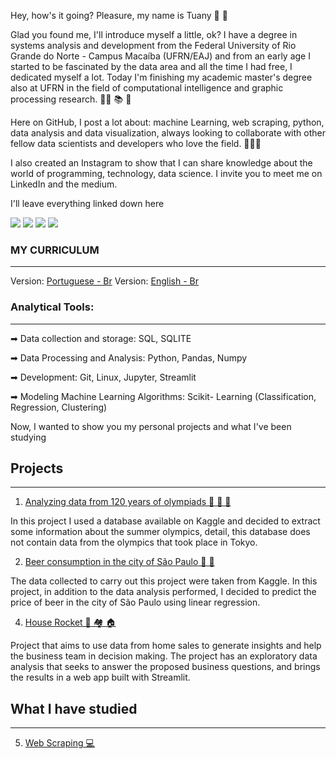 Hey, how's it going? Pleasure, my name is Tuany 👋 🤝

Glad you found me, I'll introduce myself a little, ok?
I have a degree in systems analysis and development from the Federal University of Rio Grande do Norte - Campus Macaíba (UFRN/EAJ) and from an early age I started to be fascinated by the data area and all the time I had free, I dedicated myself a lot. Today I'm finishing my academic master's degree also at UFRN in the field of computational intelligence and graphic processing research. 👩‍💻 📚 🔎

Here on GitHub, I post a lot about: machine Learning, web scraping, python, data analysis and data visualization, always looking to collaborate with other fellow data scientists and developers who love the field. 🎲🎲🎲

I also created an Instagram to show that I can share knowledge about the world of programming, technology, data science. I invite you to meet me on LinkedIn and the medium.

I'll leave everything linked down here

<div> 
  <a href="https://instagram.com/tuanymariah.py" target="_blank"><img src="https://img.shields.io/badge/-Instagram-%23E4405F?style=for-the-badge&logo=instagram&logoColor=white" target="_blank"></a>
  <a href = "mailto:tuanymariah.dev@gmail.com"><img src="https://img.shields.io/badge/-Gmail-%23333?style=for-the-badge&logo=gmail&logoColor=white" target="_blank"></a>
  <a href="https://www.linkedin.com/in/tuanymariah" target="_blank"><img src="https://img.shields.io/badge/-LinkedIn-%230077B5?style=for-the-badge&logo=linkedin&logoColor=white" target="_blank"></a> 
 <a href="https://medium.com/@tuanymariiah" target="_blank"><img src="https://img.shields.io/badge/Medium-12100E?style=for-the-badge&logo=medium&logoColor=white" target="_blank"></a>
</div>

### MY CURRICULUM
---
Version: [Portuguese - Br](https://drive.google.com/file/d/1bD-Dpxsmm8gnCQVJ7CQXhd52uDe3tNcM/view?usp=sharing)
Version: [English - Br](https://drive.google.com/file/d/137XOxmNKhra4TDWJPIFMApaevSzOs_09/view?usp=sharing)


### Analytical Tools:
---
➡  Data collection and storage: SQL,  SQLITE

➡  Data Processing and Analysis: Python, Pandas, Numpy

➡  Development: Git, Linux, Jupyter, Streamlit

➡  Modeling Machine Learning Algorithms: Scikit- Learning (Classification, Regression, Clustering)

Now, I wanted to show you my personal projects and what I've been studying


## Projects
---

1. [Analyzing data from 120 years of olympiads 🥇 🥈 🥉](https://github.com/tuanymariiah/data_analysis/blob/main/analisando_dados_de_120_anos_de_olimpiadas.ipynb)

In this project I used a database available on Kaggle and decided to extract some information about the summer olympics, detail, this database does not contain data from the olympics that took place in Tokyo.

2. [Beer consumption in the city of São Paulo 🍻 🍺](https://github.com/tuanymariiah/data_analysis/blob/main/Consumo_de_cerveja.ipynb)

The data collected to carry out this project were taken from Kaggle. In this project, in addition to the data analysis performed, I decided to predict the price of beer in the city of São Paulo using linear regression.

4. [House Rocket 🏡 🏘 🏠](https://github.com/tuanymariiah/kcHouse)

Project that aims to use data from home sales to generate insights and help the business team in decision making. The project has an exploratory data analysis that seeks to answer the proposed business questions, and brings the results in a web app built with Streamlit.

## What I have studied
---
5. [Web Scraping 💻 ](https://github.com/tuanymariiah/webscraping)



